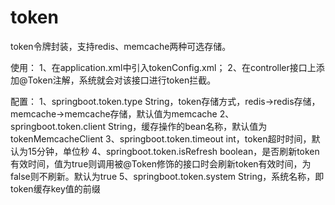 # token
token令牌封装，支持redis、memcache两种可选存储。

使用：
1、在application.xml中引入tokenConfig.xml；
2、在controller接口上添加@Token注解，系统就会对该接口进行token拦截。

配置：
1、springboot.token.type
  String，token存储方式，redis->redis存储，memcache->memcache存储，默认值为memcache
2、springboot.token.client
  String，缓存操作的bean名称，默认值为tokenMemcacheClient
3、springboot.token.timeout
  int，token超时时间，默认为15分钟，单位秒
4、springboot.token.isRefresh
  boolean，是否刷新token有效时间，值为true则调用被@Token修饰的接口时会刷新token有效时间，为false则不刷新。默认为true
5、springboot.token.system
  String，系统名称，即token缓存key值的前缀

